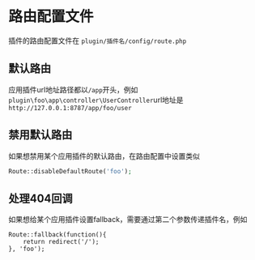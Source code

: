 # 路由配置文件
插件的路由配置文件在 `plugin/插件名/config/route.php`

## 默认路由
应用插件url地址路径都以`/app`开头，例如`plugin\foo\app\controller\UserController`url地址是 `http://127.0.0.1:8787/app/foo/user`

## 禁用默认路由
如果想禁用某个应用插件的默认路由，在路由配置中设置类似
```php
Route::disableDefaultRoute('foo');
```

## 处理404回调
如果想给某个应用插件设置fallback，需要通过第二个参数传递插件名，例如
```
Route::fallback(function(){
    return redirect('/');
}, 'foo');
```